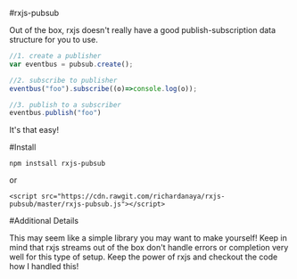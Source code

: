 #rxjs-pubsub

Out of the box, rxjs doesn't really have a good publish-subscription data structure for you to use.

```javascript
//1. create a publisher
var eventbus = pubsub.create();

//2. subscribe to publisher
eventbus("foo").subscribe((o)=>console.log(o));

//3. publish to a subscriber
eventbus.publish("foo")
```

It's that easy!

#Install

```
npm instsall rxjs-pubsub
```

or

```
<script src="https://cdn.rawgit.com/richardanaya/rxjs-pubsub/master/rxjs-pubsub.js"></script>
```

#Additional Details

This may seem like a simple library you may want to make yourself! Keep in mind that rxjs streams out of the box don't handle errors or completion very well for this type of setup. Keep the power of rxjs and checkout the code how I handled this!
